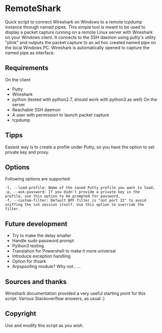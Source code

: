 # RemoteShark
Quick script to connect Wireshark on Windows to a remote tcpdump instance through named pipes.
This simple tool is meant to be used to display a packet capture running on a remote Linux server with Wireshark on your Windows client.
It connects to the SSH daemon using putty's utility "plink" and outputs the packet capture to an ad hoc created named pipe on the local Windows PC. Wireshark is automatically opened to capture the named pipe as interface.

## Requirements
On the client
 - Putty
 - Wireshark
 - python (tested with python2.7, should work with python3 as well)
On the server
 - Reachable SSH daemon
 - A user with permission to launch packet capture
 - tcpdump

## Tipps
Easiest way is to create a profile under Putty, so you have the option to set private key and proxy.

## Options
Following options are supported:
```
-l, --load-profile: Name of the saved Putty profile you want to load,
-p, --ask-password: If you didn't provide a private key in the profile, use this option to be prompted for password,
-f, --custom-filter: Default BPF filter is "not port 22" to avoid sniffing the ssh session itself. Use this option to override the filter.
```
## Future development
- Try to make the delay smaller
- Handle sudo password prompt
- Python3 testing
- Translation for Powershell to make it more universal
- Introduce exception handling
- Option for thsark
- Arpspoofing module? Why not..
...

## Sources and thanks
Wireshark documentation provided a very useful starting point for this script.
Various Stackoverflow answers, as usual :)

## Copyright
Use and modify this script as you wish.
